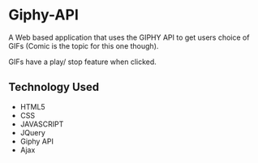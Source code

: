 # Giphy-API
A Web based application that uses the GIPHY API to get users choice of GIFs (Comic is the topic for this one though). 

GIFs have a play/ stop feature when clicked.


## Technology Used
- HTML5
- CSS
- JAVASCRIPT
- JQuery
- Giphy API
- Ajax